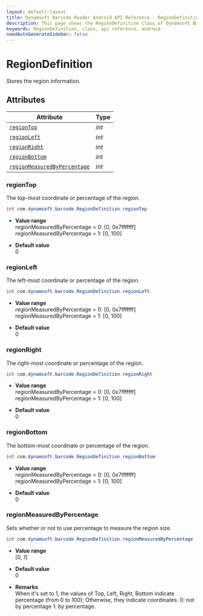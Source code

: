 ```yaml
---
layout: default-layout
title: Dynamsoft Barcode Reader Android API Reference - RegionDefinition Class
description: This page shows the RegionDefinition Class of Dynamsoft Barcode Reader for Android SDK.
keywords: RegionDefinition, class, api reference, android
needAutoGenerateSidebar: false
---
```



# RegionDefinition

Stores the region information. 
  
## Attributes
  
| Attribute | Type |
|---------- | ---- |
| [`regionTop`](#regiontop) | *int* |
| [`regionLeft`](#regionleft) | *int* |
| [`regionRight`](#regionright) | *int* |
| [`regionBottom`](#regionbottom) | *int* |
| [`regionMeasuredByPercentage`](#regionmeasuredbypercentage) | *int* |

### regionTop

The top-most coordinate or percentage of the region.

```java
int com.dynamsoft.barcode.RegionDefinition.regionTop
```

- **Value range**   
    regionMeasuredByPercentage = 0: [0, 0x7fffffff]  
    regionMeasuredByPercentage = 1: [0, 100]  
      
- **Default value**   
    0

### regionLeft

The left-most coordinate or percentage of the region.

```java
int com.dynamsoft.barcode.RegionDefinition.regionLeft
```

- **Value range**   
    regionMeasuredByPercentage = 0: [0, 0x7fffffff]  
    regionMeasuredByPercentage = 1: [0, 100]  
      
- **Default value**   
    0

### regionRight

The right-most coordinate or percentage of the region.

```java
int com.dynamsoft.barcode.RegionDefinition.regionRight
```

- **Value range**   
    regionMeasuredByPercentage = 0: [0, 0x7fffffff]  
    regionMeasuredByPercentage = 1: [0, 100]  
      
- **Default value**   
    0

### regionBottom

The bottom-most coordinate or percentage of the region.

```java
int com.dynamsoft.barcode.RegionDefinition.regionBottom
```

- **Value range**   
    regionMeasuredByPercentage = 0: [0, 0x7fffffff]  
    regionMeasuredByPercentage = 1: [0, 100]  
      
- **Default value**   
    0
    
### regionMeasuredByPercentage

Sets whether or not to use percentage to measure the region size.

```java
int com.dynamsoft.barcode.RegionDefinition.regionMeasuredByPercentage
```

- **Value range**   
    [0, 1]
      
- **Default value**   
    0
    
- **Remarks**   
    When it's set to 1, the values of Top, Left, Right, Bottom indicate percentage (from 0 to 100); Otherwise, they indicate coordinates. 0: not by percentage 1: by percentage.
